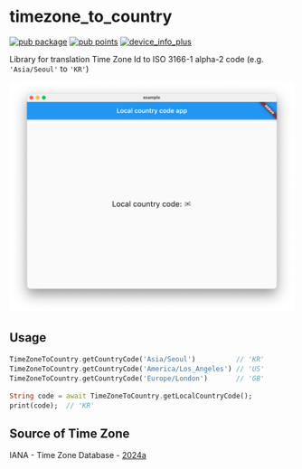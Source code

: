 # timezone_to_country

[![pub package](https://img.shields.io/pub/v/timezone_to_country.svg)](https://pub.dev/packages/timezone_to_country)
[![pub points](https://img.shields.io/pub/points/timezone_to_country?color=2E8B57&label=pub%20points)](https://pub.dev/packages/timezone_to_country/score)
[![device_info_plus](https://github.com/kyle-seongwoo-jun/flutter_timezone_to_country/actions/workflows/flutter.yml/badge.svg)](https://github.com/kyle-seongwoo-jun/flutter_timezone_to_country/actions/workflows/flutter.yml)

Library for translation Time Zone Id to ISO 3166-1 alpha-2 code (e.g. `'Asia/Seoul'` to `'KR'`)

![example](https://raw.githubusercontent.com/kyle-seongwoo-jun/flutter_timezone_to_country/master/images/example.png)

## Usage

```dart
TimeZoneToCountry.getCountryCode('Asia/Seoul')          // 'KR'
TimeZoneToCountry.getCountryCode('America/Los_Angeles') // 'US'
TimeZoneToCountry.getCountryCode('Europe/London')       // 'GB'
```

```dart
String code = await TimeZoneToCountry.getLocalCountryCode();
print(code);  // 'KR'
```

## Source of Time Zone

IANA - Time Zone Database - [2024a](https://github.com/eggert/tz/blob/2024a/zone.tab)
